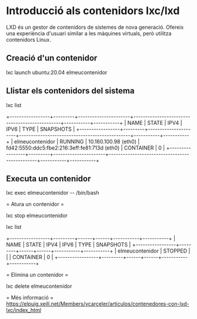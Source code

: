 # Introducció als contenidors lxc/lxd

LXD és un gestor de contenidors de sistemes de nova generació. Ofereix una experiència d'usuari similar a les màquines virtuals, però utilitza contenidors Linux.

## Creació d'un contenidor

 lxc launch ubuntu:20.04 elmeucontenidor

## Llistar els contenidors del sistema

 lxc list

 +-----------------+---------+----------------------+-----------------------------------------------+-----------+-----------+
 |     NAME        |  STATE  |         IPV4         |                     IPV6                      |   TYPE    | SNAPSHOTS |
 +-----------------+---------+----------------------+-----------------------------------------------+-----------+-----------+
 | elmeucontenidor | RUNNING | 10.160.100.98 (eth0) | fd42:5550:ddc5:fbe2:216:3eff:fe81:713d (eth0) | CONTAINER | 0         |
 +-----------------+---------+----------------------+-----------------------------------------------+-----------+-----------+

## Executa un contenidor

 lxc exec elmeucontenidor -- /bin/bash

= Atura un contenidor =

 lxc stop elmeucontenidor

 lxc list

 +-----------------+---------+------+------+-----------+-----------+
 |     NAME        |  STATE  | IPV4 | IPV6 |   TYPE    | SNAPSHOTS |
 +-----------------+---------+------+------+-----------+-----------+
 | elmeucontenidor | STOPPED |      |      | CONTAINER | 0         |
 +-----------------+---------+------+------+-----------+-----------+

= Elimina un contenidor =

 lxc delete elmeucontenidor

= Més informació =
https://elpuig.xeill.net/Members/vcarceler/articulos/contenedores-con-lxd-lxc/index_html
